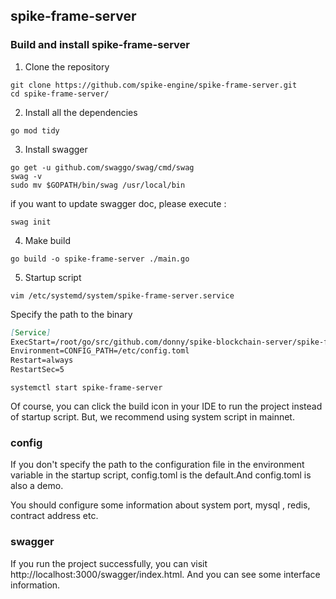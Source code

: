 ## spike-frame-server 

### Build and install spike-frame-server
1. Clone the repository
```shell
git clone https://github.com/spike-engine/spike-frame-server.git
cd spike-frame-server/
```
2. Install all the dependencies
```shell
go mod tidy
```
3. Install swagger
```shell
go get -u github.com/swaggo/swag/cmd/swag
swag -v
sudo mv $GOPATH/bin/swag /usr/local/bin
```
if you want to update swagger doc, please execute :
```shell
swag init
```
4. Make build
```shell
go build -o spike-frame-server ./main.go
```
5. Startup script
```shell
vim /etc/systemd/system/spike-frame-server.service
```
Specify the path to the binary
```markdown
[Service] 
ExecStart=/root/go/src/github.com/donny/spike-blockchain-server/spike-frame-server
Environment=CONFIG_PATH=/etc/config.toml
Restart=always
RestartSec=5 
```
```shell
systemctl start spike-frame-server

```
Of course, you can click the build icon in your IDE to run the project instead of startup script.
But, we recommend using system script in mainnet.

### config
If you don't specify the path to the configuration file in the environment variable in the startup script, 
config.toml is the default.And config.toml is also a demo.

You should configure some information about system port, mysql , redis, contract address etc.

### swagger
If you run the project successfully, you can visit http://localhost:3000/swagger/index.html.
And you can see some interface information.
